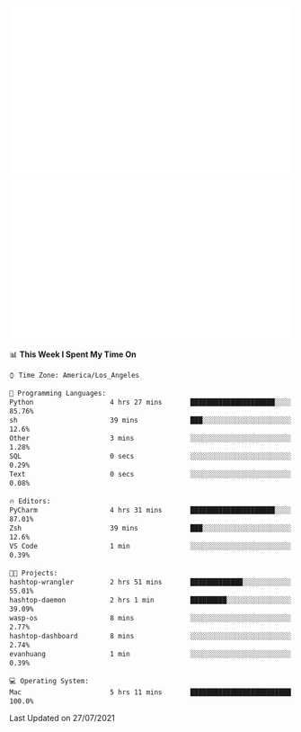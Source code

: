 <a href="https://github.com/jstrieb/github-stats">
 
![](https://github.com/evanhuang117/github-stats/blob/master/generated/overview.svg)
![](https://github.com/evanhuang117/github-stats/blob/master/generated/languages.svg)

</a>

<!--START_SECTION:waka-->
📊 **This Week I Spent My Time On** 

```text
⌚︎ Time Zone: America/Los_Angeles

💬 Programming Languages: 
Python                   4 hrs 27 mins       █████████████████████░░░░   85.76% 
sh                       39 mins             ███░░░░░░░░░░░░░░░░░░░░░░   12.6% 
Other                    3 mins              ░░░░░░░░░░░░░░░░░░░░░░░░░   1.28% 
SQL                      0 secs              ░░░░░░░░░░░░░░░░░░░░░░░░░   0.29% 
Text                     0 secs              ░░░░░░░░░░░░░░░░░░░░░░░░░   0.08%

🔥 Editors: 
PyCharm                  4 hrs 31 mins       █████████████████████░░░░   87.01% 
Zsh                      39 mins             ███░░░░░░░░░░░░░░░░░░░░░░   12.6% 
VS Code                  1 min               ░░░░░░░░░░░░░░░░░░░░░░░░░   0.39%

🐱‍💻 Projects: 
hashtop-wrangler         2 hrs 51 mins       █████████████░░░░░░░░░░░░   55.01% 
hashtop-daemon           2 hrs 1 min         █████████░░░░░░░░░░░░░░░░   39.09% 
wasp-os                  8 mins              ░░░░░░░░░░░░░░░░░░░░░░░░░   2.77% 
hashtop-dashboard        8 mins              ░░░░░░░░░░░░░░░░░░░░░░░░░   2.74% 
evanhuang                1 min               ░░░░░░░░░░░░░░░░░░░░░░░░░   0.39%

💻 Operating System: 
Mac                      5 hrs 11 mins       █████████████████████████   100.0%

```


 Last Updated on 27/07/2021
<!--END_SECTION:waka-->
